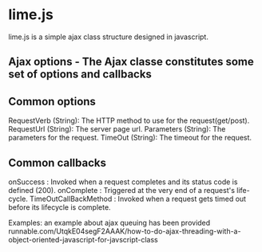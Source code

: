lime.js
==============

lime.js is a simple ajax class structure designed in javascript.

Ajax options - The Ajax classe constitutes some set of options and callbacks
-----------------------------------------------------------------------------------------------------

Common options
-----------------------------------------------------------------------------------------------------
RequestVerb (String): The HTTP method to use for the request(get/post).
RequestUrl  (String): The server page url.
Parameters  (String): The parameters for the request.
TimeOut     (String): The timeout for the request.


Common callbacks
----------------------------------------------------------------------------------------------------
onSuccess             : Invoked when a request completes and its status code is defined (200).
onComplete            : Triggered at the very end of a request's life-cycle.
TimeOutCallBackMethod : Invoked when a request gets timed out before its lifecycle is complete.


Examples:
an example about ajax queuing has been provided
runnable.com/UtqkE04segF2AAAK/how-to-do-ajax-threading-with-a-object-oriented-javascript-for-javscript-class
